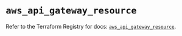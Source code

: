 # `aws_api_gateway_resource`

Refer to the Terraform Registry for docs: [`aws_api_gateway_resource`](https://registry.terraform.io/providers/hashicorp/aws/5.39.1/docs/resources/api_gateway_resource).
